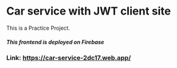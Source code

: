 # Car service with JWT client site

This is a Practice Project.
##### This frontend is deployed on Firebase

### Link: https://car-service-2dc17.web.app/
